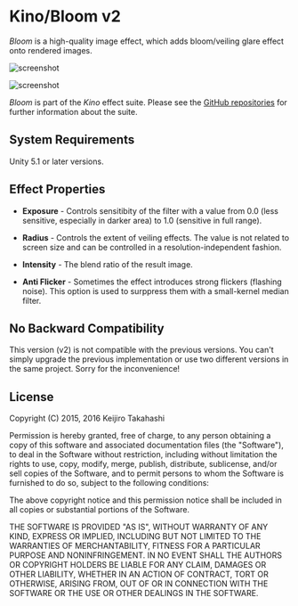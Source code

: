 Kino/Bloom v2
=============

*Bloom* is a high-quality image effect, which adds bloom/veiling glare effect
onto rendered images.

![screenshot](https://36.media.tumblr.com/31261e8cf49c637ffcfdb4d86da41506/tumblr_o1i18y41DH1qio469o1_640.png)

![screenshot](https://36.media.tumblr.com/1f31745016c56f1976e9867eb5355b5e/tumblr_o1i18y41DH1qio469o2_640.png)

*Bloom* is part of the *Kino* effect suite. Please see the [GitHub
repositories][kino] for further information about the suite.

[kino]: https://github.com/search?q=kino+user%3Akeijiro&type=Repositories

System Requirements
-------------------

Unity 5.1 or later versions.

Effect Properties
-----------------

- **Exposure** - Controls sensitibity of the filter with a value from 0.0 (less
  sensitive, especially in darker area) to 1.0 (sensitive in full range).

- **Radius** - Controls the extent of veiling effects. The value is not related
  to screen size and can be controlled in a resolution-independent fashion.

- **Intensity** - The blend ratio of the result image.

- **Anti Flicker** - Sometimes the effect introduces strong flickers (flashing
  noise). This option is used to surppress them with a small-kernel median
  filter.

No Backward Compatibility
-------------------------

This version (v2) is not compatible with the previous versions. You can't simply
upgrade the previous implementation or use two different versions in the same
project. Sorry for the inconvenience!

License
-------

Copyright (C) 2015, 2016 Keijiro Takahashi

Permission is hereby granted, free of charge, to any person obtaining a copy of
this software and associated documentation files (the "Software"), to deal in
the Software without restriction, including without limitation the rights to
use, copy, modify, merge, publish, distribute, sublicense, and/or sell copies of
the Software, and to permit persons to whom the Software is furnished to do so,
subject to the following conditions:

The above copyright notice and this permission notice shall be included in all
copies or substantial portions of the Software.

THE SOFTWARE IS PROVIDED "AS IS", WITHOUT WARRANTY OF ANY KIND, EXPRESS OR
IMPLIED, INCLUDING BUT NOT LIMITED TO THE WARRANTIES OF MERCHANTABILITY, FITNESS
FOR A PARTICULAR PURPOSE AND NONINFRINGEMENT. IN NO EVENT SHALL THE AUTHORS OR
COPYRIGHT HOLDERS BE LIABLE FOR ANY CLAIM, DAMAGES OR OTHER LIABILITY, WHETHER
IN AN ACTION OF CONTRACT, TORT OR OTHERWISE, ARISING FROM, OUT OF OR IN
CONNECTION WITH THE SOFTWARE OR THE USE OR OTHER DEALINGS IN THE SOFTWARE.
